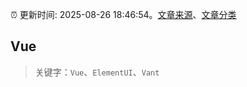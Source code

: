 :alarm_clock: 更新时间: 2025-08-26 18:46:54。[文章来源](/README.md)、[文章分类](/TAGS.md)

## Vue


> 关键字：`Vue`、`ElementUI`、`Vant`



